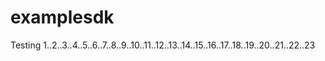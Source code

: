 # examplesdk
Testing 1..2..3..4..5..6..7..8..9..10..11..12..13..14..15..16..17..18..19..20..21..22..23
